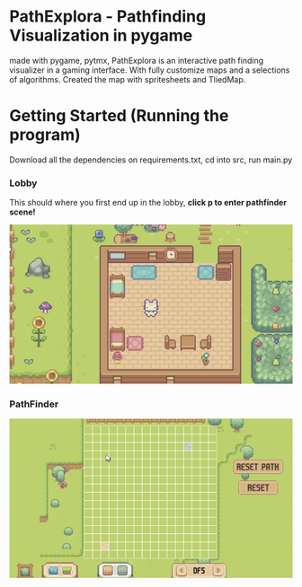 # PathExplora - Pathfinding Visualization in pygame

made with pygame, pytmx, PathExplora is an interactive path finding visualizer in a gaming interface. With fully customize maps and a selections of algorithms. Created the map with spritesheets and TliedMap.

# Getting Started (Running the program)
Download all the dependencies on requirements.txt, cd into src, run main.py

### Lobby
This should where you first end up in the lobby, **click p to enter pathfinder scene!**

![Lobby](lobby.gif)


### PathFinder
![PathFinder](pathfinder.gif)





